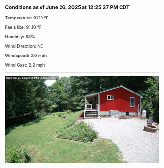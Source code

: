 ### Conditions as of June 26, 2025 at 12:25:27 PM CDT 

Temperature: 91.10 &deg;F

Feels like: 91.10 &deg;F

Humidity: 68%

Wind Direction: NE

Windspeed: 2.0 mph

Wind Gust: 2.2 mph

---

<img src="./images/latest.jpeg"/>


